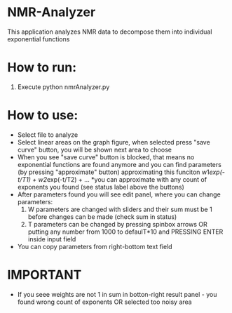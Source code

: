 # NMR-Analyzer
This application analyzes NMR data to decompose them into individual exponential functions

# How to run:
1. Execute python nmrAnalyzer.py

# How to use:
- Select file to analyze
- Select linear areas on the graph figure, when selected press "save curve" button, you will be shown next area to choose
- When you see "save curve" button is blocked, that means no exponential functions are found anymore 
and you can find parameters (by pressing "approximate" button) approximating this funciton w1*exp(-t/T1) + w2*exp(-t/T2) + ...
*you can approximate with any count of exponents you found (see status label above the buttons)
- After parameters found you will see edit panel, where you can change parameters:
  1. W parameters are changed with sliders and their sum must be 1 before changes can be made (check sum in status)
  2. T parameters can be changed by pressing spinbox arrows OR putting any number from 1000 to defaulT*10 and PRESSING ENTER inside input field
- You can copy parameters from right-bottom text field

# IMPORTANT
- If you seee weights are not 1 in sum in botton-right result panel - you found wrong count of exponents OR selected too noisy area
